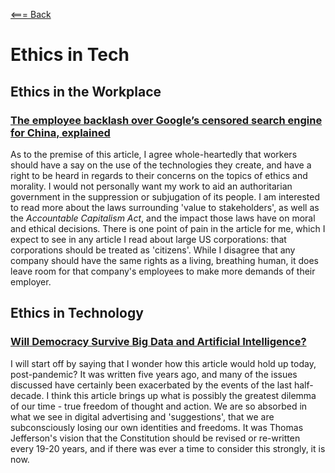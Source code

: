 [<=== Back](../README.md)

# Ethics in Tech

## Ethics in the Workplace

### [The employee backlash over Google’s censored search engine for China, explained](https://www.vox.com/2018/8/17/17704526/google-dragonfly-censored-search-engine-china)

As to the premise of this article, I agree whole-heartedly that workers should have a say on the use of the technologies they create, and have a right to be heard in regards to their concerns on the topics of ethics and morality. I would not personally want my work to aid an authoritarian government in the suppression or subjugation of its people. I am interested to read more about the laws surrounding 'value to stakeholders', as well as the *Accountable Capitalism Act*, and the impact those laws have on moral and ethical decisions. There is one point of pain in the article for me, which I expect to see in any article I read about large US corporations: that corporations should be treated as 'citizens'. While I disagree that any company should have the same rights as a living, breathing human, it does leave room for that company's employees to make more demands of their employer.


## Ethics in Technology

### [Will Democracy Survive Big Data and Artificial Intelligence?](https://www.scientificamerican.com/article/will-democracy-survive-big-data-and-artificial-intelligence/)

I will start off by saying that I wonder how this article would hold up today, post-pandemic? It was written five years ago, and many of the issues discussed have certainly been exacerbated by the events of the last half-decade. I think this article brings up what is possibly the greatest dilemma of our time - true freedom of thought and action. We are so absorbed in what we see in digital advertising and 'suggestions', that we are subconsciously losing our own identities and freedoms. It was Thomas Jefferson's vision that the Constitution should be revised or re-written every 19-20 years, and if there was ever a time to consider this strongly, it is now. 
